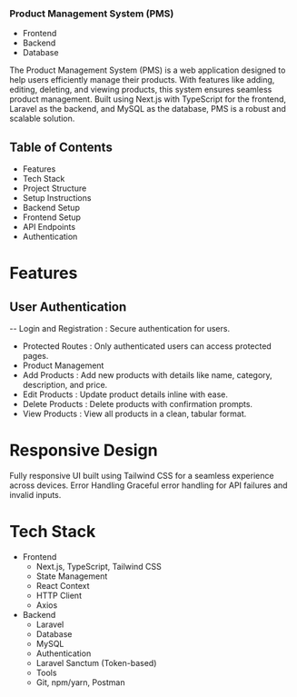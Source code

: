 ###  Product Management System (PMS)

- Frontend
- Backend
- Database

The Product Management System (PMS) is a web application designed to help users efficiently manage their products. With features like adding, editing, deleting, and viewing products, this system ensures seamless product management. Built using Next.js with TypeScript for the frontend, Laravel as the backend, and MySQL as the database, PMS is a robust and scalable solution.

## Table of Contents
- Features
- Tech Stack
- Project Structure
- Setup Instructions
- Backend Setup
- Frontend Setup
- API Endpoints
- Authentication

#  Features
## User Authentication
-- Login and Registration : Secure authentication for users.
- Protected Routes : Only authenticated users can access protected pages.
- Product Management
- Add Products : Add new products with details like name, category, description, and price.
- Edit Products : Update product details inline with ease.
- Delete Products : Delete products with confirmation prompts.
- View Products : View all products in a clean, tabular format.

# Responsive Design
Fully responsive UI built using Tailwind CSS for a seamless experience across devices.
Error Handling
Graceful error handling for API failures and invalid inputs.
# Tech Stack
- Frontend
    - Next.js, TypeScript, Tailwind CSS
    - State Management
    - React Context
    - HTTP Client
    - Axios
- Backend
    - Laravel
    - Database
    - MySQL
    - Authentication
    - Laravel Sanctum (Token-based)
    - Tools
    - Git, npm/yarn, Postman

